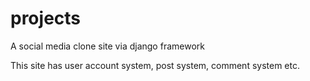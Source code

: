 # projects
A social media clone site via django framework

This site has user account system, post system, comment system etc.

